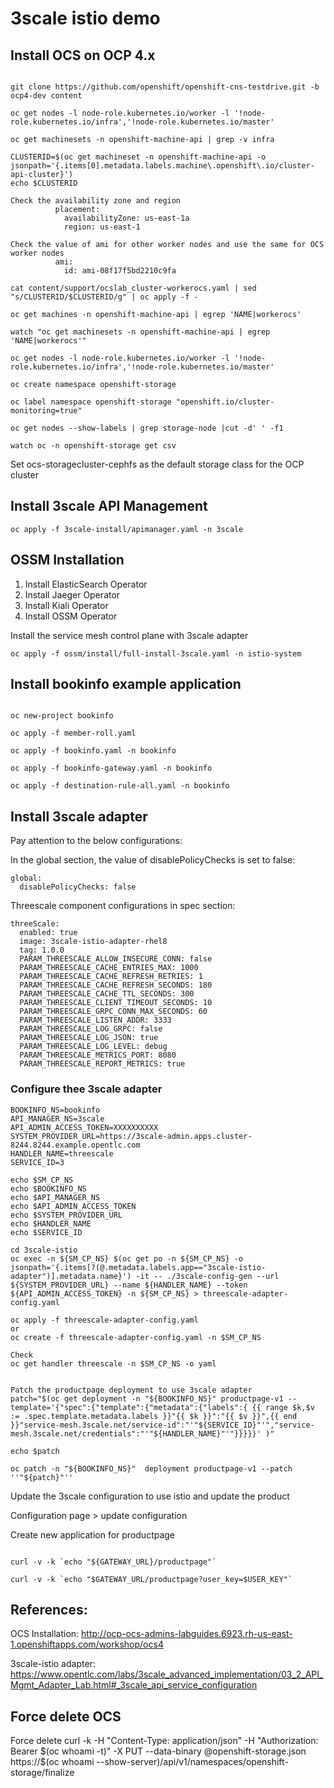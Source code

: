 # 3scale istio demo

## Install OCS on OCP 4.x
```cd ocs-install

git clone https://github.com/openshift/openshift-cns-testdrive.git -b ocp4-dev content

oc get nodes -l node-role.kubernetes.io/worker -l '!node-role.kubernetes.io/infra','!node-role.kubernetes.io/master'

oc get machinesets -n openshift-machine-api | grep -v infra

CLUSTERID=$(oc get machineset -n openshift-machine-api -o jsonpath='{.items[0].metadata.labels.machine\.openshift\.io/cluster-api-cluster}')
echo $CLUSTERID

Check the availability zone and region
          placement:
            availabilityZone: us-east-1a
            region: us-east-1

Check the value of ami for other worker nodes and use the same for OCS worker nodes
          ami:
            id: ami-08f17f5bd2210c9fa

cat content/support/ocslab_cluster-workerocs.yaml | sed "s/CLUSTERID/$CLUSTERID/g" | oc apply -f -

oc get machines -n openshift-machine-api | egrep 'NAME|workerocs'

watch "oc get machinesets -n openshift-machine-api | egrep 'NAME|workerocs'"

oc get nodes -l node-role.kubernetes.io/worker -l '!node-role.kubernetes.io/infra','!node-role.kubernetes.io/master'

oc create namespace openshift-storage

oc label namespace openshift-storage "openshift.io/cluster-monitoring=true"

oc get nodes --show-labels | grep storage-node |cut -d' ' -f1

watch oc -n openshift-storage get csv
```

Set ocs-storagecluster-cephfs as the default storage class for the OCP cluster

## Install 3scale API Management

```
oc apply -f 3scale-install/apimanager.yaml -n 3scale
```

## OSSM Installation

1. Install ElasticSearch Operator
2. Install Jaeger Operator
3. Install Kiali Operator
4. Install OSSM Operator

Install the service mesh control plane with 3scale adapter
```
oc apply -f ossm/install/full-install-3scale.yaml -n istio-system
```

## Install bookinfo example application
```cd bookinfo

oc new-project bookinfo

oc apply -f member-roll.yaml

oc apply -f bookinfo.yaml -n bookinfo

oc apply -f bookinfo-gateway.yaml -n bookinfo

oc apply -f destination-rule-all.yaml -n bookinfo
```

## Install 3scale adapter

Pay attention to the below configurations:

In the global section, the value of disablePolicyChecks is set to false:

    global:
      disablePolicyChecks: false
      
Threescale component configurations in spec section:

    threeScale:
      enabled: true
      image: 3scale-istio-adapter-rhel8
      tag: 1.0.0
      PARAM_THREESCALE_ALLOW_INSECURE_CONN: false
      PARAM_THREESCALE_CACHE_ENTRIES_MAX: 1000
      PARAM_THREESCALE_CACHE_REFRESH_RETRIES: 1
      PARAM_THREESCALE_CACHE_REFRESH_SECONDS: 180
      PARAM_THREESCALE_CACHE_TTL_SECONDS: 300
      PARAM_THREESCALE_CLIENT_TIMEOUT_SECONDS: 10
      PARAM_THREESCALE_GRPC_CONN_MAX_SECONDS: 60
      PARAM_THREESCALE_LISTEN_ADDR: 3333
      PARAM_THREESCALE_LOG_GRPC: false
      PARAM_THREESCALE_LOG_JSON: true
      PARAM_THREESCALE_LOG_LEVEL: debug
      PARAM_THREESCALE_METRICS_PORT: 8080
      PARAM_THREESCALE_REPORT_METRICS: true

### Configure thee 3scale adapter

```SM_CP_NS=istio-system
BOOKINFO_NS=bookinfo
API_MANAGER_NS=3scale
API_ADMIN_ACCESS_TOKEN=XXXXXXXXXX
SYSTEM_PROVIDER_URL=https://3scale-admin.apps.cluster-8244.8244.example.opentlc.com
HANDLER_NAME=threescale
SERVICE_ID=3

echo $SM_CP_NS
echo $BOOKINFO_NS
echo $API_MANAGER_NS
echo $API_ADMIN_ACCESS_TOKEN
echo $SYSTEM_PROVIDER_URL
echo $HANDLER_NAME
echo $SERVICE_ID

cd 3scale-istio
oc exec -n ${SM_CP_NS} $(oc get po -n ${SM_CP_NS} -o jsonpath='{.items[?(@.metadata.labels.app=="3scale-istio-adapter")].metadata.name}') -it -- ./3scale-config-gen --url ${SYSTEM_PROVIDER_URL} --name ${HANDLER_NAME} --token ${API_ADMIN_ACCESS_TOKEN} -n ${SM_CP_NS} > threescale-adapter-config.yaml

oc apply -f threescale-adapter-config.yaml
or 
oc create -f threescale-adapter-config.yaml -n $SM_CP_NS

Check
oc get handler threescale -n $SM_CP_NS -o yaml


Patch the productpage deployment to use 3scale adapter
patch="$(oc get deployment -n "${BOOKINFO_NS}" productpage-v1 --template='{"spec":{"template":{"metadata":{"labels":{ {{ range $k,$v := .spec.template.metadata.labels }}"{{ $k }}":"{{ $v }}",{{ end }}"service-mesh.3scale.net/service-id":"'"${SERVICE_ID}"'","service-mesh.3scale.net/credentials":"'"${HANDLER_NAME}"'"}}}}}' )"

echo $patch

oc patch -n "${BOOKINFO_NS}"  deployment productpage-v1 --patch ''"${patch}"''
```

Update the 3scale configuration to use istio and update the product

Configuration page > update configuration

Create new application for productpage

```export USER_KEY=6b2774a23842ca6b7aa66f666222a3a9

curl -v -k `echo "${GATEWAY_URL}/productpage"`

curl -v -k `echo "$GATEWAY_URL/productpage?user_key=$USER_KEY"`
```

## References: 
OCS Installation:
http://ocp-ocs-admins-labguides.6923.rh-us-east-1.openshiftapps.com/workshop/ocs4

3scale-istio adapter: 
https://www.opentlc.com/labs/3scale_advanced_implementation/03_2_API_Mgmt_Adapter_Lab.html#_3scale_api_service_configuration


## Force delete OCS
Force delete 
curl -k -H "Content-Type: application/json" -H "Authorization: Bearer $(oc whoami -t)" -X PUT --data-binary @openshift-storage.json  https://$(oc whoami --show-server)/api/v1/namespaces/openshift-storage/finalize

